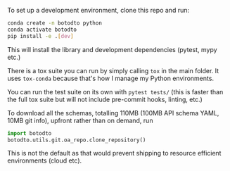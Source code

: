 To set up a development environment, clone this repo and run:

```sh
conda create -n botodto python
conda activate botodto
pip install -e .[dev]
```

This will install the library and development dependencies (pytest, mypy etc.)

There is a tox suite you can run by simply calling `tox` in the main folder.
It uses `tox-conda` because that's how I manage my Python environments.

You can run the test suite on its own with `pytest tests/` (this is faster than the full tox suite
but will not include pre-commit hooks, linting, etc.)

To download all the schemas, totalling 110MB (100MB API schema YAML, 10MB git info), upfront rather than on demand, run

```py
import botodto
botodto.utils.git.oa_repo.clone_repository()
```

This is not the default as that would prevent shipping to resource efficient environments (cloud etc).
